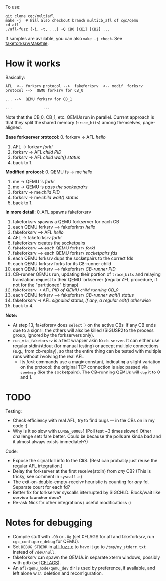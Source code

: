 To use:

    git clone cgc/multiafl
    make -j  # Will also checkout branch multicb_afl of cgc/qemu
    cd afl
    ./afl-fuzz {-i, -t, ...} -Q CB0 [CB1] [CB2] ...

If samples are available, you can also `make -j check`. See [fakeforksrv/Makefile](fakeforksrv/Makefile).


How it works
============


Basically:

    AFL  <-- forksrv protocol -->  fakeforksrv  <-- modif. forksrv protocol -->  QEMU forksrv for CB_0
                                                                        ... -->  QEMU forksrv for CB_1
                                                                        ...              ...


Note that the CB\_0, CB\_1, etc. QEMUs run in parallel. Current approach is that they split the shared memory (`trace_bits`) among themselves, page-aligned.



**Base forkserver protocol**:
0. forksrv -> AFL   *hello*
1. AFL -> forksrv   *fork!*
2. forksrv -> AFL   *child PID*
3. forksrv -> AFL   *child wait() status*
4. back to 1.


**Modified protocol**:
0. QEMU fs -> me    *hello*
1. me -> QEMU fs    *fork!*
2. me -> QEMU fs    *pass the socketpairs*
3. forksrv -> me    *child PID*
4. forksrv -> me    *child wait() status*
5. back to 1.


**In more detail**:
 0. AFL spawns fakeforksrv
 1. fakeforksrv spawns a QEMU forkserver for each CB
 2. each QEMU forksrv --> fakeforkrsv     *hello*
 3. fakeforksrv --> AFL                   *hello*
 4. AFL -> fakeforksrv                    *fork!*
 5. fakeforksrv creates the socketpairs
 6. fakeforksrv --> each QEMU forksrv     *fork!*
 7. fakeforksrv --> each QEMU forksrv     *socketpairs fds*
 8. each QEMU forksrv dups the socketpairs to the correct fds
 9. each QEMU forksrv forks for its CB-runner child
10. each QEMU forksrv --> fakeforksrv     *CB-runner PID*
11. CB-runner QEMUs run, updating their portion of `trace_bits` and relaying translation request to their QEMU forkserver (regular AFL procedure, if not for the "partitioned" bitmap)
12. fakeforksrv -> AFL                    *PID of QEMU child running CB_0*
13. each QEMU forksrv --> fakeforksrv     *CB-runner wait() status*
14. fakeforksrv -> AFL                    *signaled status, if any, a regular exit() otherwise*
15. back to 4.


**Note:**
- At step 13, fakeforsrv does `select()` on the active CBs. If any CB ends due to a signal, the others will also be killed (SIGUSR2 to the process group, ignored by the forkservers only).
- `run_via_fakeforsrv` is a test wrapper akin to `cb-server`. It can either use regular stdin/stdout (for manual testing) or accept multiple connections (e.g., from cb-replay), so that the entire thing can be tested with multiple runs without involving the real AFL.
    - Its *fork* commands use a magic constant, indicating a slight variation on the protocol: the original TCP connection is also passed via `sendmsg` (like the socketpairs). The CB-running QEMUs will `dup` it to 0 and 1.



TODO
====

Testing:

- Check efficiency with real AFL, try to find bugs -- in the CBs on in my code :)
- Why is it so slow with `LUNGE_00005`? (Poll test ~3 times slower! Other challenge sets fare better. Could be because the polls are kinda bad and it almost always exists immediately?)


Code:

- Expose the signal kill info to the CRS. (Rest can probably just reuse the regular AFL integration.)
- Delay the forkserver at the first receive(stdin) from *any* CB? (This is tricky, see comment in `syscall.c`)
- The exit-on-double-empty-receive heuristic is counting for _any_ fd. Separate count for each fd?
- Better fix for forkserver syscalls interrupted by SIGCHLD. Block/wait like service-launcher does?
- Re-ask Nick for other integrations / useful modifications :)


Notes for debugging
===================

- Compile stuff with `-O0` or `-Og` (set CFLAGS for afl and fakeforksrv, run `cgc_configure_debug` for QEMU).
- Set `DEBUG_STDERR` in [afl-fuzz.c](afl/afl-fuzz.c) to have it go to `/tmp/my_stderr.txt` instead of `/dev/null`.
- fakeforksrv can spawn the QEMUs in separate xterm windows, possibly with gdb (set [CFLAGS](fakeforksrv/Makefile)).
- An `afl/qemu_mode/qemu_dev` dir is used by preference, if available, and left alone w.r.t. deletion and reconfiguration.
